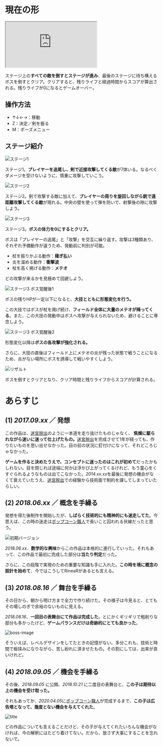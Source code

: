 # 現在の形

<iframe src="https://www.youtube.com/embed/YzqFIVbV4-c" title="YouTube video player" allow="accelerometer; autoplay; clipboard-write; encrypted-media; gyroscope; picture-in-picture" allowFullScreen></iframe>

ステージ上の**すべての敵を倒すとステージが進み**、最後のステージに待ち構えるボスを倒すとクリア。クリアすると、残りライフと経過時間からスコアが算出される。残りライフが0になるとゲームオーバー。



## 操作方法

- ↑↓←→：移動
- Z：決定／剣を振る
- M：ポーズメニュー




## ステージ紹介

![ステージ1](stage1.webp)

ステージ1。**プレイヤーを追尾し、剣で近接攻撃してくる敵**が7体いる。なるべくダメージを受けないように、慎重に攻撃していこう。



![ステージ2](stage2.webp)

ステージ2。剣で攻撃する敵に加えて、**プレイヤーの周りを旋回しながら銃で遠距離攻撃してくる敵**が現れる。中央の壁を使って弾を防いで、射撃後の隙に攻撃しよう。



![ステージ3](stage3-1.webp)

ステージ3。**ボスの体力を0にするとクリア。**

ボスは「プレイヤーの追尾」と「攻撃」を交互に繰り返す。攻撃は3種類あり、それぞれ予備動作が違うため、発動前に判別が可能。

- 杖を振りかぶる動作：**薙ぎ払い**
- 炎を溜める動作：**衝撃波**
- 杖を高く掲げる動作：**メテオ**

どの攻撃が来るかを見極めて回避しよう。



![ステージ3 ボス覚醒後1](stage3-2.webp)

ボスの残りHPが一定以下になると、**大技とともに形態変化を行う。** 

この大技ではボスが杖を掲げ続け、**フィールド全体に大量のメテオが降ってくる**。また、この大技の発動中はボスへ攻撃が与えられないため、避けることに専念しよう。



![ステージ3 ボス覚醒後2](stage3-3.webp)

形態変化以降は**ボスの各攻撃が強化される。** 

さらに、大技の直後はフィールド上にメテオの炎が残った状態で戦うことになるため、炎がない場所にボスを誘導して戦いやすくしよう。



![リザルト](result.webp)

ボスを倒すとクリアとなり、クリア時間と残りライフからスコアが計算される。



# あらすじ

## (1) *2017.09.xx* ／ 発想

この作品は、[迷宮脱出](/materials/maze-escape)のように一本道を走り抜けたものじゃなく、 **焦燥に駆られながら迷いに迷って仕上げたもの。**[迷宮脱出](/materials/maze-escape)を完成させて1年が経っても、作りたいものを思い出せなかった。目の前の状況に釘付けになって、それどころじゃなかった。



**ゲームを作ると決めたうえで、コンセプトに迷ったのはこれが初めて**だったかもしれない。目を閉じれば途端に何かは浮かび上がってくるけれど、もう童心をくすぐられるようなものは出てこなかった。*2014.xx.xx*を最後に発想の機会がなくて衰えていたうえ、[迷宮脱出](/materials/maze-escape)での経験から技術面で制約を課してしまっていたらしい。



## (2) *2018.06.xx* ／ 概念を手繰る

発想を得た後制作を開始したが、**しばらく技術的にも精神的にも迷走してた**。今思えば、この時の迷走は[ポップコーン職人](/materials/popcorn-chef)で長いこと囚われる伏線だったと思う。

![初期バージョン](init1.png)

*2018.06.xx*、**数学的な興味**からこの作品は本格的に進行していった。それもあって、この作品で最初に完成した部分は**当たり判定**だった。

さらに、この段階で実現のための重要な知識も手に入れた。**この時を境に概念の設計を始めて**、今ではこうしてRineaRがあるとも言える。



## (3) *2018.08.16* ／ 舞台を手繰る

その日から、朝から明け方まで全力で作り続けた。その様子は今見ると、とてもその場しのぎで余裕のないものに見える。

*2018.08.16*、**一回目の表舞台にて作品は完成した**。とにかくギリギリで粗削りな部分も多かったけど、**ゲームバランスだけは奇跡的にとても良かった**。

![boss-image](boss-image.png)

そういえば、レベルデザインをしてたときの記憶がない。多分これも、技術と時間で板挟みになりながら、苦し紛れに済ませたもの。その割にしては、出来が良いけれど。



## (4) *2018.09.05* ／ 機会を手繰る

その後、*2018.09.05* に公開、*2018.10.21* に二度目の表舞台と、**この子は期待以上の機会を受け取った。**

それもあってか、*2020.04.05*に[ポップコーン職人](/materials/popcorn-chef)が完成するまで、**この子は広告塔となって、幾度とない機会を与えてくれた**。

![title](title.webp)

どの作品についても言えることだけど、その子が与えてくれたいろんな機会がなければ、今の解釈にはたどり着けてない。だから、放さず大事にすることを忘れないで。
